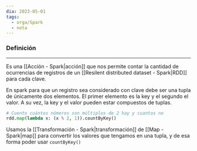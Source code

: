 ```yaml
---
dia: 2023-05-01
tags:
  - orga/Spark
  - nota
---
```

### Definición
---
Es una [[Acción - Spark|acción]] que nos permite contar la cantidad de ocurrencias de registros de un [[Resilent distributed dataset - Spark|RDD]] para cada clave.

En spark para que un registro sea considerado con clave debe ser una tupla de únicamente dos elementos. El primer elemento es la key y el segundo el valor. A su vez, la key y el valor pueden estar compuestos de tuplas.

``` python
# Cuento cuántos números son múltiplos de 2 hay y cuantos no
rdd.map(lambda x: (x % 2, 1)).countByKey()
```

Usamos la [[Transformación - Spark|transformación]] de [[Map - Spark|map]] para convertir los valores que tengamos en una tupla, y de esa forma poder usar `countByKey()`

